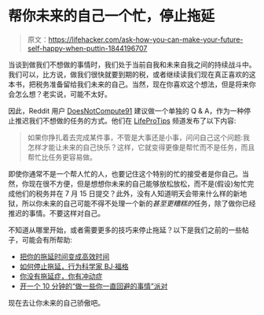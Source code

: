 # 帮你未来的自己一个忙，停止拖延

> 原文：<https://lifehacker.com/ask-how-you-can-make-your-future-self-happy-when-puttin-1844196707>

当谈到做我们不想做的事情时，我们处于当前自我和未来自我之间的持续战斗中。我们可以，比方说，做我们很快就要到期的税，或者继续读我们现在真正喜欢的这本书，把税务准备留给我们未来的自己。当然，现在你喜欢这个想法，但是将来你会怎么想？老实说，可能不太好。



因此，Reddit 用户 [DoesNotCompute91](https://www.reddit.com/user/DoesNotCompute91/) 建议做一个单独的 Q & A，作为一种停止推迟我们不想做的任务的方式。他们在 [LifeProTips](https://www.reddit.com/r/LifeProTips/) 频道发布了以下内容:

> 如果你挣扎着去完成某件事，不管是大事还是小事，问问自己这个问题:我怎样才能让未来的自己快乐？这样，它就变得更像是帮忙而不是任务，而且帮忙比任务更容易做。

即使你通常不是一个帮人忙的人，也要记住这个特别的忙的接受者是你自己。当然，你现在很不方便，但是想想你未来的自己能够放松放松，而不是(假设)匆忙完成他们的税务并在 7 月 15 日提交？此外，没有人知道明天会带来什么样的新地狱，所以你未来的自己可能不得不处理一个新的*甚至更糟糕的*任务，除了做你已经推迟的事情。不要这样对自己。

不知道从哪里开始，或者需要更多的技巧来停止拖延？以下是我们之前的一些帖子，可能会有所帮助:

*   [把你的拖延时间变成高效时间](https://lifehacker.com/turn-your-procrastination-time-into-productive-time-1836491701)
*   [如何停止拖延，行为科学家 BJ·福格](https://lifehacker.com/how-to-stop-procrastinating-with-behavior-scientist-bj-1842027698)
*   [你没有拖延症，你有冲动症](https://lifehacker.com/you-dont-have-a-procrastination-problem-you-have-an-im-1762132605)
*   [开一个 10 分钟的“做一些你一直回避的事情”派对](https://lifehacker.com/throw-a-do-something-youve-been-avoiding-party-for-10-m-1841206421)

现在去让你未来的自己骄傲吧。